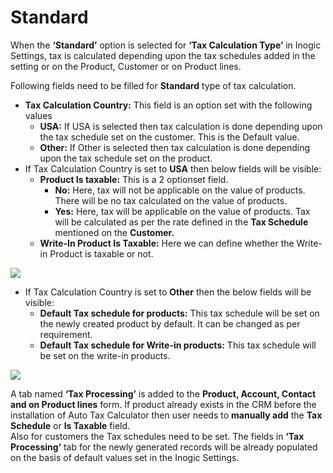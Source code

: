 # Standard

When the **‘Standard’** option is selected for **‘Tax Calculation Type’** in Inogic Settings, tax is calculated depending upon the tax schedules added in the setting or on the Product, Customer or on Product lines.&#x20;

Following fields need to be filled for **Standard** type of tax calculation.

* **Tax Calculation Country:** This field is an option set with the following values
  * **USA:** If USA is selected then tax calculation is done depending upon the tax schedule set on the customer. This is the Default value.
  * **Other:** If Other is selected then tax calculation is done depending upon the tax schedule set on the product.
* If Tax Calculation Country is set to **USA** then below fields will be visible:
  * **Product Is taxable:** This is a 2 optionset field.
    * **No:** Here, tax will not be applicable on the value of products. There will be no tax calculated on the value of products.&#x20;
    * **Yes:** Here, tax will be applicable on the value of products. Tax will be calculated as per the rate defined in the **Tax Schedule** mentioned on the **Customer.**
  * **Write-In Product Is Taxable:** Here we can define whether the Write-in Product is taxable or not.

![](../../.gitbook/assets/Standard\_1.png)

* If Tax Calculation Country is set to **Other** then the below fields will be visible:
  * **Default Tax schedule for products:** This tax schedule will be set on the newly created product by default. It can be changed as per requirement.&#x20;
  * **Default Tax schedule for Write-in products:** This tax schedule will be set on the write-in products.

![](../../.gitbook/assets/Standard\_2.png)

A tab named **‘Tax Processing’** is added to the **Product, Account, Contact and on Product lines** form. If product already exists in the CRM before the installation of Auto Tax Calculator then user needs to **manually add** the **Tax Schedule** or **Is Taxable** field.\
Also for customers the Tax schedules need to be set. The fields in **‘Tax Processing’** tab for the newly generated records will be already populated on the basis of default values set in the Inogic Settings.
